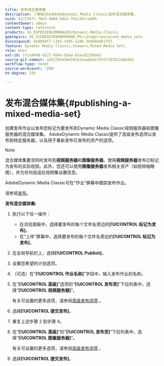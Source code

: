 ```yaml
---
title: 发布混合媒体集
description: 了解如何从AdobeDynamic Media Classic发布混合媒体集。
uuid: 4172347c-7bb3-468d-bda2-fd1c26ccab85
contentOwner: admin
content-type: reference
products: SG_EXPERIENCEMANAGER/Dynamic-Media-Classic
geptopics: SG_SCENESEVENONDEMAND_PK/categories/mixed_media_sets
discoiquuid: 4e8694f7-c1b5-4d45-a18b-2b9494db1757
feature: Dynamic Media Classic,Viewers,Mixed Media Sets
role: User
exl-id: 1fca9640-d127-454a-b3aa-b2ac82136e62
source-git-commit: ad5270545be502d3aaabba574353787622ab0445
workflow-type: tm+mt
source-wordcount: '259'
ht-degree: 33%

---
```


# 发布混合媒体集{#publishing-a-mixed-media-set}

创建发布作业以发布您标记为要发布到Dynamic Media Classic视频服务器和图像服务器的混合媒体集。 AdobeDynamic Media Classic提供了高级发布选项以发布到特定服务器，以及用于重新发布已发布的资产的选项。

>[!NOTE]
>
>混合媒体集要求同时发布到&#x200B;**视频服务器**&#x200B;和&#x200B;**图像服务器**。使用&#x200B;**视频服务器**&#x200B;发布已标记为发布的实际视频。此外，您还可以使用&#x200B;**图像服务器**&#x200B;发布相关资产（如视频缩略图），并为任何自适应视频集设置信息。

AdobeDynamic Media Classic可在“作业”屏幕中跟踪发布作业。

请参阅[发布](publishing-files.md#publishing_files)。

<!-- 

Comment Type: remark
Last Modified By: unknown unknown 
Last Modified Date: 

<p>RB: Updated the following steps as per Cynthia email, 11/9/2012, added 11/12/2012</p>

 -->

**发布混合媒体集:**

1. 执行以下任一操作：

   * 在浏览面板中，选择要发布的每个文件名旁边的&#x200B;**[!UICONTROL 标记为发布]**。
   * 在“上传”屏幕中，选择要发布的每个文件名旁边的&#x200B;**[!UICONTROL 标记为发布]**。

1. 在全局导航栏上，选择&#x200B;**[!UICONTROL Publish]**。
1. 设置您希望的计划选项。
1. （可选）在“**[!UICONTROL 作业名称]**”字段中，输入发布作业的名称。
1. 在“**[!UICONTROL 高级]**”选项的“**[!UICONTROL 发布至]**”下拉列表中，选择“**[!UICONTROL 视频服务器]**”。

   有关可设置的更多选项，请参阅[高级发布选项](publishing-files.md#advanced_publish_options) 。

1. 选择&#x200B;**[!UICONTROL 提交发布]**。
1. 重复上述步骤 2 到步骤 4。
1. 在“**[!UICONTROL 高级]**”的“**[!UICONTROL 发布至]**”下拉列表中，选择“**[!UICONTROL 图像服务器]**”。

   有关可设置的更多选项，请参阅[高级发布选项](publishing-files.md#advanced_publish_options) 。

1. 选择&#x200B;**[!UICONTROL 提交发布]**。
